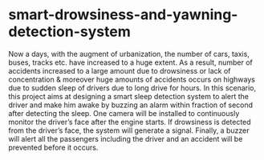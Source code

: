 # smart-drowsiness-and-yawning-detection-system
Now a days, with the augment of urbanization, the number of cars, taxis, buses, tracks etc. have increased to a huge extent. As a result, number of accidents increased to a large amount due to drowsiness or lack of concentration &amp; moreover huge amounts of accidents occurs on highways due to sudden sleep of drivers due to long drive for hours. In this scenario, this project aims at designing a smart sleep detection system to alert the driver and make him awake by buzzing an alarm within fraction of second after detecting the sleep. One camera will be installed to continuously monitor the driver’s face after the engine starts. If drowsiness is detected from the driver’s face, the system will generate a signal. Finally, a buzzer will alert all the passengers including the driver and an accident will be prevented before it occurs.
